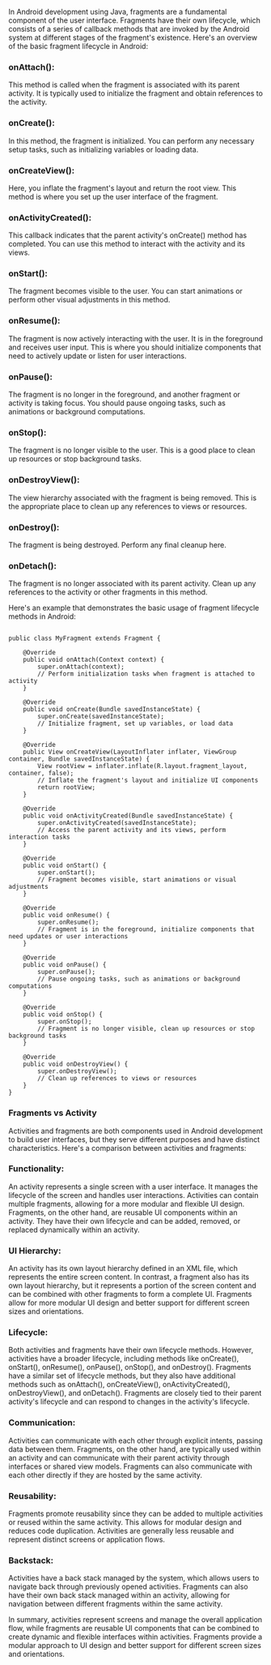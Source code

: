 In Android development using Java, fragments are a fundamental component of the user interface. Fragments have their own lifecycle, which consists of a series of callback methods that are invoked by the Android system at different stages of the fragment's existence. Here's an overview of the basic fragment lifecycle in Android:

### onAttach():
This method is called when the fragment is associated with its parent activity. It is typically used to initialize the fragment and obtain references to the activity.

### onCreate(): 
In this method, the fragment is initialized. You can perform any necessary setup tasks, such as initializing variables or loading data.

### onCreateView(): 
Here, you inflate the fragment's layout and return the root view. This method is where you set up the user interface of the fragment.

### onActivityCreated():
This callback indicates that the parent activity's onCreate() method has completed. You can use this method to interact with the activity and its views.

### onStart():
The fragment becomes visible to the user. You can start animations or perform other visual adjustments in this method.

### onResume():
The fragment is now actively interacting with the user. It is in the foreground and receives user input. This is where you should initialize components that need to actively update or listen for user interactions.

### onPause():
The fragment is no longer in the foreground, and another fragment or activity is taking focus. You should pause ongoing tasks, such as animations or background computations.

### onStop():
The fragment is no longer visible to the user. This is a good place to clean up resources or stop background tasks.

### onDestroyView():
The view hierarchy associated with the fragment is being removed. This is the appropriate place to clean up any references to views or resources.

### onDestroy():
The fragment is being destroyed. Perform any final cleanup here.

### onDetach():
The fragment is no longer associated with its parent activity. Clean up any references to the activity or other fragments in this method.

Here's an example that demonstrates the basic usage of fragment lifecycle methods in Android:

```

public class MyFragment extends Fragment {
  
    @Override
    public void onAttach(Context context) {
        super.onAttach(context);
        // Perform initialization tasks when fragment is attached to activity
    }
  
    @Override
    public void onCreate(Bundle savedInstanceState) {
        super.onCreate(savedInstanceState);
        // Initialize fragment, set up variables, or load data
    }
  
    @Override
    public View onCreateView(LayoutInflater inflater, ViewGroup container, Bundle savedInstanceState) {
        View rootView = inflater.inflate(R.layout.fragment_layout, container, false);
        // Inflate the fragment's layout and initialize UI components
        return rootView;
    }
  
    @Override
    public void onActivityCreated(Bundle savedInstanceState) {
        super.onActivityCreated(savedInstanceState);
        // Access the parent activity and its views, perform interaction tasks
    }
  
    @Override
    public void onStart() {
        super.onStart();
        // Fragment becomes visible, start animations or visual adjustments
    }
  
    @Override
    public void onResume() {
        super.onResume();
        // Fragment is in the foreground, initialize components that need updates or user interactions
    }
  
    @Override
    public void onPause() {
        super.onPause();
        // Pause ongoing tasks, such as animations or background computations
    }
  
    @Override
    public void onStop() {
        super.onStop();
        // Fragment is no longer visible, clean up resources or stop background tasks
    }
  
    @Override
    public void onDestroyView() {
        super.onDestroyView();
        // Clean up references to views or resources
    }
}

```

### Fragments vs Activity
Activities and fragments are both components used in Android development to build user interfaces, but they serve different purposes and have distinct characteristics. Here's a comparison between activities and fragments:

### Functionality: 
An activity represents a single screen with a user interface. It manages the lifecycle of the screen and handles user interactions. Activities can contain multiple fragments, allowing for a more modular and flexible UI design. Fragments, on the other hand, are reusable UI components within an activity. They have their own lifecycle and can be added, removed, or replaced dynamically within an activity.

### UI Hierarchy: 
An activity has its own layout hierarchy defined in an XML file, which represents the entire screen content. In contrast, a fragment also has its own layout hierarchy, but it represents a portion of the screen content and can be combined with other fragments to form a complete UI. Fragments allow for more modular UI design and better support for different screen sizes and orientations.

### Lifecycle:
Both activities and fragments have their own lifecycle methods. However, activities have a broader lifecycle, including methods like onCreate(), onStart(), onResume(), onPause(), onStop(), and onDestroy(). Fragments have a similar set of lifecycle methods, but they also have additional methods such as onAttach(), onCreateView(), onActivityCreated(), onDestroyView(), and onDetach(). Fragments are closely tied to their parent activity's lifecycle and can respond to changes in the activity's lifecycle.

### Communication: 
Activities can communicate with each other through explicit intents, passing data between them. Fragments, on the other hand, are typically used within an activity and can communicate with their parent activity through interfaces or shared view models. Fragments can also communicate with each other directly if they are hosted by the same activity.

### Reusability: 
Fragments promote reusability since they can be added to multiple activities or reused within the same activity. This allows for modular design and reduces code duplication. Activities are generally less reusable and represent distinct screens or application flows.

### Backstack: 
Activities have a back stack managed by the system, which allows users to navigate back through previously opened activities. Fragments can also have their own back stack managed within an activity, allowing for navigation between different fragments within the same activity.

In summary, activities represent screens and manage the overall application flow, while fragments are reusable UI components that can be combined to create dynamic and flexible interfaces within activities. Fragments provide a modular approach to UI design and better support for different screen sizes and orientations.
